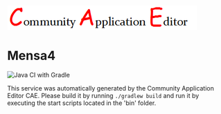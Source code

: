 ![CAE](https://github.com/GHProjectsTest/microservice-271/blob/master/img/logo.png)  

Mensa4
===================
![Java CI with Gradle](https://github.com/GHProjectsTest/microservice-271/workflows/Java%20CI%20with%20Gradle/badge.svg?branch=master)

This service was automatically generated by the Community Application Editor CAE. Please build it by running `./gradlew build` and run it by executing the start scripts located in the 'bin' folder.
